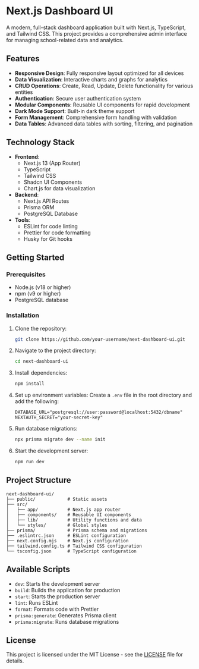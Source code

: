 # Next.js Dashboard UI

A modern, full-stack dashboard application built with Next.js, TypeScript, and Tailwind CSS. This project provides a comprehensive admin interface for managing school-related data and analytics.

## Features

- **Responsive Design**: Fully responsive layout optimized for all devices
- **Data Visualization**: Interactive charts and graphs for analytics
- **CRUD Operations**: Create, Read, Update, Delete functionality for various entities
- **Authentication**: Secure user authentication system
- **Modular Components**: Reusable UI components for rapid development
- **Dark Mode Support**: Built-in dark theme support
- **Form Management**: Comprehensive form handling with validation
- **Data Tables**: Advanced data tables with sorting, filtering, and pagination

## Technology Stack

- **Frontend**: 
  - Next.js 13 (App Router)
  - TypeScript
  - Tailwind CSS
  - Shadcn UI Components
  - Chart.js for data visualization
- **Backend**:
  - Next.js API Routes
  - Prisma ORM
  - PostgreSQL Database
- **Tools**:
  - ESLint for code linting
  - Prettier for code formatting
  - Husky for Git hooks

## Getting Started

### Prerequisites

- Node.js (v18 or higher)
- npm (v9 or higher)
- PostgreSQL database

### Installation

1. Clone the repository:
   ```bash
   git clone https://github.com/your-username/next-dashboard-ui.git
   ```

2. Navigate to the project directory:
   ```bash
   cd next-dashboard-ui
   ```

3. Install dependencies:
   ```bash
   npm install
   ```

4. Set up environment variables:
   Create a `.env` file in the root directory and add the following:
   ```env
   DATABASE_URL="postgresql://user:password@localhost:5432/dbname"
   NEXTAUTH_SECRET="your-secret-key"
   ```

5. Run database migrations:
   ```bash
   npx prisma migrate dev --name init
   ```

6. Start the development server:
   ```bash
   npm run dev
   ```

## Project Structure

```
next-dashboard-ui/
├── public/            # Static assets
├── src/
│   ├── app/           # Next.js app router
│   ├── components/    # Reusable UI components
│   ├── lib/           # Utility functions and data
│   └── styles/        # Global styles
├── prisma/            # Prisma schema and migrations
├── .eslintrc.json     # ESLint configuration
├── next.config.mjs    # Next.js configuration
├── tailwind.config.ts # Tailwind CSS configuration
└── tsconfig.json      # TypeScript configuration
```

## Available Scripts

- `dev`: Starts the development server
- `build`: Builds the application for production
- `start`: Starts the production server
- `lint`: Runs ESLint
- `format`: Formats code with Prettier
- `prisma:generate`: Generates Prisma client
- `prisma:migrate`: Runs database migrations

## License

This project is licensed under the MIT License - see the [LICENSE](LICENSE) file for details.
